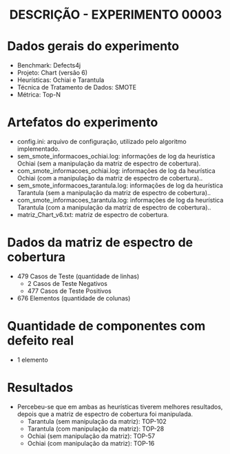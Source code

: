 <h1 align="center"> DESCRIÇÃO - EXPERIMENTO 00003 </h1>

# Dados gerais do experimento
  - Benchmark: Defects4j
  - Projeto: Chart (versão 6)
  - Heurísticas: Ochiai e Tarantula
  - Técnica de Tratamento de Dados: SMOTE
  - Métrica: Top-N

# Artefatos do experimento
  - config.ini: arquivo de configuração, utilizado pelo algoritmo implementado.
  - sem_smote_informacoes_ochiai.log: informações de log da heurística Ochiai (sem a manipulação da matriz de espectro de cobertura).
  - com_smote_informacoes_ochiai.log: informações de log da heurística Ochiai (com a manipulação da matriz de espectro de cobertura)..
  - sem_smote_informacoes_tarantula.log: informações de log da heurística Tarantula (sem a manipulação da matriz de espectro de cobertura)..
  - com_smote_informacoes_tarantula.log: informações de log da heurística Tarantula (com a manipulação da matriz de espectro de cobertura)..
  - matriz_Chart_v6.txt: matriz de espectro de cobertura.

# Dados da matriz de espectro de cobertura
  - 479 Casos de Teste (quantidade de linhas)
    - 2 Casos de Teste Negativos
    - 477 Casos de Teste Positivos
  - 676 Elementos (quantidade de colunas)

# Quantidade de componentes com defeito real
  - 1 elemento

# Resultados
  - Percebeu-se que em ambas as heurísticas tiverem melhores resultados, depois que a matriz de espectro de cobertura foi manipulada.
    - Tarantula (sem manipulação da matriz): TOP-102
    - Tarantula (com manipulação da matriz): TOP-28
    - Ochiai (sem manipulação da matriz): TOP-57
    - Ochiai (com manipulação da matriz): TOP-16